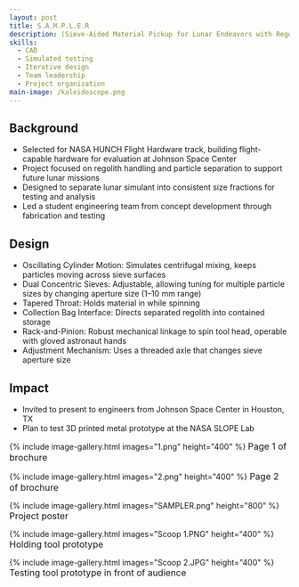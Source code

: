 ```yaml
---
layout: post
title: S.A.M.P.L.E.R
description: (Sieve-Aided Material Pickup for Lunar Endeavors with Regolith) Led team that created device for sorting samples of lunar material.
skills: 
  - CAD
  - Simulated testing
  - Iterative design
  - Team leadership
  - Project organization
main-image: /kaleidoscope.png
---
```


## Background

- Selected for NASA HUNCH Flight Hardware track, building flight-capable hardware for evaluation at Johnson Space Center
- Project focused on regolith handling and particle separation to support future lunar missions
- Designed to separate lunar simulant into consistent size fractions for testing and analysis
- Led a student engineering team from concept development through fabrication and testing

## Design

- Oscillating Cylinder Motion: Simulates centrifugal mixing, keeps particles moving across sieve surfaces
- Dual Concentric Sieves: Adjustable, allowing tuning for multiple particle sizes by changing aperture size (1–10 mm range)
- Tapered Throat: Holds material in while spinning
- Collection Bag Interface: Directs separated regolith into contained storage
- Rack-and-Pinion: Robust mechanical linkage to spin tool head, operable with gloved astronaut hands
- Adjustment Mechanism: Uses a threaded axle that changes sieve aperture size

## Impact

- Invited to present to engineers from Johnson Space Center in Houston, TX
- Plan to test 3D printed metal prototype at the NASA SLOPE Lab


{% include image-gallery.html images="1.png" height="400" %}
<span style="font-size: 16px">Page 1 of brochure</span> 

{% include image-gallery.html images="2.png" height="400" %}
<span style="font-size: 16px">Page 2 of brochure</span> 

{% include image-gallery.html images="SAMPLER.png" height="800" %}
<span style="font-size: 16px">Project poster</span> 

{% include image-gallery.html images="Scoop 1.PNG" height="400" %}
<span style="font-size: 16px">Holding tool prototype</span> 

{% include image-gallery.html images="Scoop 2.JPG" height="400" %}
<span style="font-size: 16px">Testing tool prototype in front of audience</span> 


